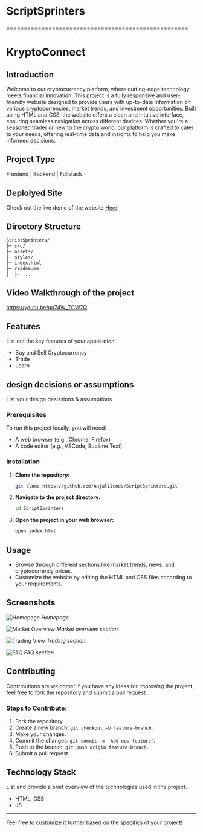 # ScriptSprinters
====================================================
# KryptoConnect

## Introduction
Welcome to our cryptocurrency platform, where cutting-edge technology meets financial innovation. This project is a fully responsive and user-friendly website designed to provide users with up-to-date information on various cryptocurrencies, market trends, and investment opportunities. Built using HTML and CSS, the website offers a clean and intuitive interface, ensuring seamless navigation across different devices. Whether you're a seasoned trader or new to the crypto world, our platform is crafted to cater to your needs, offering real-time data and insights to help you make informed decisions.

## Project Type
Frontend | Backend | Fullstack

## Deplolyed Site
Check out the live demo of the website [Here](https://krypto-connect.netlify.app/).

## Directory Structure
```bash
ScriptSprinters/
├─ src/
├─ assets/
├─ styles/
├─ index.html
├─ readme.me
│  ├─ ...
```
## Video Walkthrough of the project
https://youtu.be/uu74W_TCW7Q

## Features
List out the key features of your application.

- Buy and Sell Cryptocurrency
- Trade
- Learn

## design decisions or assumptions
List your design desissions & assumptions

### Prerequisites

To run this project locally, you will need:

- A web browser (e.g., Chrome, Firefox)
- A code editor (e.g., VSCode, Sublime Text)

### Installation

1. **Clone the repository:**

   ```bash
   git clone https://github.com/Anjaliicode/ScriptSprinters.git
   ```

2. **Navigate to the project directory:**

   ```bash
   cd ScriptSprinters
   ```

3. **Open the project in your web browser:**

   ```bash
   open index.html
   ```

## Usage

- Browse through different sections like market trends, news, and cryptocurrency prices.
- Customize the website by editing the HTML and CSS files according to your requirements.


## Screenshots

![Homepage](/sc/Home.png)
*Homepage.*

![Market Overview](/sc/Market.png)
*Market overview section.*

![Trading View](/sc/Bitcoin.png)
*Trading section.*

![FAQ](/sc/FAQ.png)
*FAQ section.*


## Contributing

Contributions are welcome! If you have any ideas for improving the project, feel free to fork the repository and submit a pull request.

### Steps to Contribute:

1. Fork the repository.
2. Create a new branch: `git checkout -b feature-branch`.
3. Make your changes.
4. Commit the changes: `git commit -m 'Add new feature'`.
5. Push to the branch: `git push origin feature-branch`.
6. Submit a pull request.


## Technology Stack
List and provide a brief overview of the technologies used in the project.

- HTML, CSS
- JS

-------

Feel free to customize it further based on the specifics of your project!
